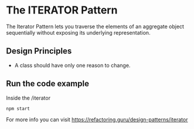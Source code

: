 # The ITERATOR Pattern

The Iterator Pattern lets you traverse the elements of an aggregate object sequentially without exposing its underlying representation.

## Design Principles

- A class should have only one reason to change.

## Run the code example

Inside the /iterator

```bash
npm start
```

For more info you can visit https://refactoring.guru/design-patterns/iterator
